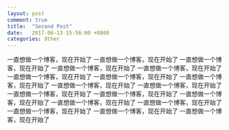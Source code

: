 ```yaml
---
layout: post
comment: true
title:  "Second Post"
date:   2017-06-13 15:56:00 +0800
categories: Other
---
```


一直想做一个博客，现在开始了
一直想做一个博客，现在开始了
一直想做一个博客，现在开始了
一直想做一个博客，现在开始了
一直想做一个博客，现在开始了
一直想做一个博客，现在开始了
一直想做一个博客，现在开始了
一直想做一个博客，现在开始了
一直想做一个博客，现在开始了
一直想做一个博客，现在开始了
一直想做一个博客，现在开始了
一直想做一个博客，现在开始了
一直想做一个博客，现在开始了
一直想做一个博客，现在开始了
一直想做一个博客，现在开始了
一直想做一个博客，现在开始了
一直想做一个博客，现在开始了
一直想做一个博客，现在开始了